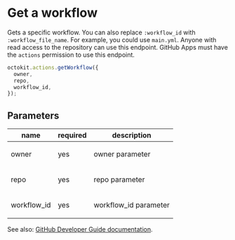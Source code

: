 # Get a workflow

Gets a specific workflow. You can also replace `:workflow_id` with `:workflow_file_name`. For example, you could use `main.yml`. Anyone with read access to the repository can use this endpoint. GitHub Apps must have the `actions` permission to use this endpoint.

```js
octokit.actions.getWorkflow({
  owner,
  repo,
  workflow_id,
});
```

## Parameters

<table>
  <thead>
    <tr>
      <th>name</th>
      <th>required</th>
      <th>description</th>
    </tr>
  </thead>
  <tbody>
    <tr><td>owner</td><td>yes</td><td>

owner parameter

</td></tr>
<tr><td>repo</td><td>yes</td><td>

repo parameter

</td></tr>
<tr><td>workflow_id</td><td>yes</td><td>

workflow_id parameter

</td></tr>
  </tbody>
</table>

See also: [GitHub Developer Guide documentation](https://developer.github.com/v3/actions/workflows/#get-a-workflow).
